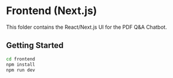 # Frontend (Next.js)

This folder contains the React/Next.js UI for the PDF Q&A Chatbot.

## Getting Started

```bash
cd frontend
npm install
npm run dev
```
